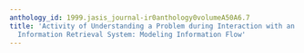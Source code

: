 ```yaml
---
anthology_id: 1999.jasis_journal-ir0anthology0volumeA50A6.7
title: 'Activity of Understanding a Problem during Interaction with an "Enabling"
  Information Retrieval System: Modeling Information Flow'
---
```

